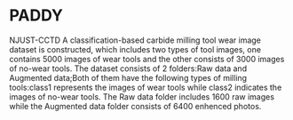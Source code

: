 # PADDY
NJUST-CCTD
A classification-based carbide milling tool wear image dataset is constructed, which includes two types of tool images, one contains 5000 images of wear tools and the other consists of 3000 images of no-wear tools.
The dataset consists of 2 folders:Raw data and Augmented data;Both of them have the following types of milling tools:class1 represents the images of wear tools while class2 indicates the images of no-wear tools.
The Raw data folder includes 1600 raw images while the Augmented data folder consists of 6400 enhenced photos.
